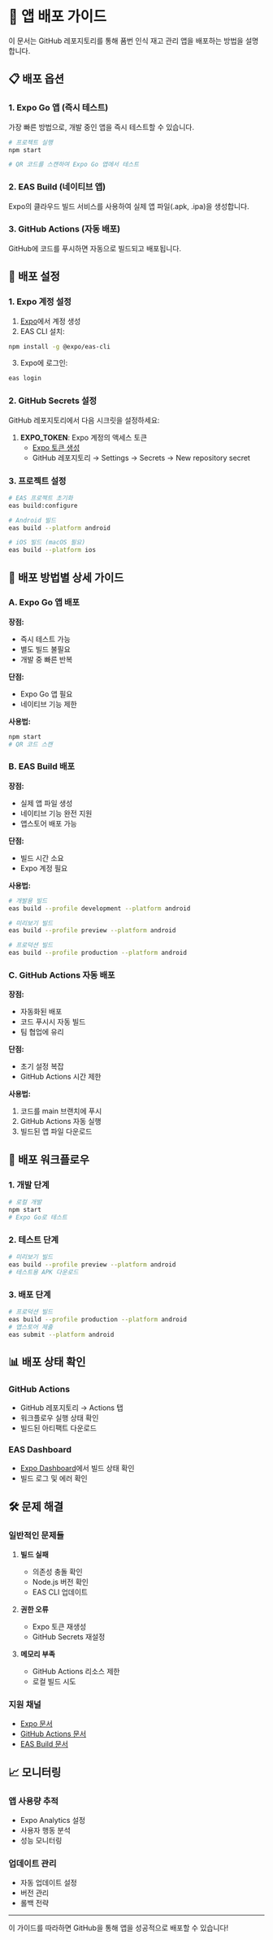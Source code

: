 # 🚀 앱 배포 가이드

이 문서는 GitHub 레포지토리를 통해 품번 인식 재고 관리 앱을 배포하는 방법을 설명합니다.

## 📋 배포 옵션

### 1. **Expo Go 앱 (즉시 테스트)**
가장 빠른 방법으로, 개발 중인 앱을 즉시 테스트할 수 있습니다.

```bash
# 프로젝트 실행
npm start

# QR 코드를 스캔하여 Expo Go 앱에서 테스트
```

### 2. **EAS Build (네이티브 앱)**
Expo의 클라우드 빌드 서비스를 사용하여 실제 앱 파일(.apk, .ipa)을 생성합니다.

### 3. **GitHub Actions (자동 배포)**
GitHub에 코드를 푸시하면 자동으로 빌드되고 배포됩니다.

## 🔧 배포 설정

### 1. Expo 계정 설정

1. [Expo](https://expo.dev)에서 계정 생성
2. EAS CLI 설치:
```bash
npm install -g @expo/eas-cli
```

3. Expo에 로그인:
```bash
eas login
```

### 2. GitHub Secrets 설정

GitHub 레포지토리에서 다음 시크릿을 설정하세요:

1. **EXPO_TOKEN**: Expo 계정의 액세스 토큰
   - [Expo 토큰 생성](https://expo.dev/accounts/[username]/settings/access-tokens)
   - GitHub 레포지토리 → Settings → Secrets → New repository secret

### 3. 프로젝트 설정

```bash
# EAS 프로젝트 초기화
eas build:configure

# Android 빌드
eas build --platform android

# iOS 빌드 (macOS 필요)
eas build --platform ios
```

## 📱 배포 방법별 상세 가이드

### A. Expo Go 앱 배포

**장점:**
- 즉시 테스트 가능
- 별도 빌드 불필요
- 개발 중 빠른 반복

**단점:**
- Expo Go 앱 필요
- 네이티브 기능 제한

**사용법:**
```bash
npm start
# QR 코드 스캔
```

### B. EAS Build 배포

**장점:**
- 실제 앱 파일 생성
- 네이티브 기능 완전 지원
- 앱스토어 배포 가능

**단점:**
- 빌드 시간 소요
- Expo 계정 필요

**사용법:**
```bash
# 개발용 빌드
eas build --profile development --platform android

# 미리보기 빌드
eas build --profile preview --platform android

# 프로덕션 빌드
eas build --profile production --platform android
```

### C. GitHub Actions 자동 배포

**장점:**
- 자동화된 배포
- 코드 푸시시 자동 빌드
- 팀 협업에 유리

**단점:**
- 초기 설정 복잡
- GitHub Actions 시간 제한

**사용법:**
1. 코드를 main 브랜치에 푸시
2. GitHub Actions 자동 실행
3. 빌드된 앱 파일 다운로드

## 🔄 배포 워크플로우

### 1. 개발 단계
```bash
# 로컬 개발
npm start
# Expo Go로 테스트
```

### 2. 테스트 단계
```bash
# 미리보기 빌드
eas build --profile preview --platform android
# 테스트용 APK 다운로드
```

### 3. 배포 단계
```bash
# 프로덕션 빌드
eas build --profile production --platform android
# 앱스토어 제출
eas submit --platform android
```

## 📊 배포 상태 확인

### GitHub Actions
- GitHub 레포지토리 → Actions 탭
- 워크플로우 실행 상태 확인
- 빌드된 아티팩트 다운로드

### EAS Dashboard
- [Expo Dashboard](https://expo.dev)에서 빌드 상태 확인
- 빌드 로그 및 에러 확인

## 🛠️ 문제 해결

### 일반적인 문제들

1. **빌드 실패**
   - 의존성 충돌 확인
   - Node.js 버전 확인
   - EAS CLI 업데이트

2. **권한 오류**
   - Expo 토큰 재생성
   - GitHub Secrets 재설정

3. **메모리 부족**
   - GitHub Actions 리소스 제한
   - 로컬 빌드 시도

### 지원 채널
- [Expo 문서](https://docs.expo.dev)
- [GitHub Actions 문서](https://docs.github.com/en/actions)
- [EAS Build 문서](https://docs.expo.dev/build/introduction/)

## 📈 모니터링

### 앱 사용량 추적
- Expo Analytics 설정
- 사용자 행동 분석
- 성능 모니터링

### 업데이트 관리
- 자동 업데이트 설정
- 버전 관리
- 롤백 전략

---

이 가이드를 따라하면 GitHub을 통해 앱을 성공적으로 배포할 수 있습니다! 